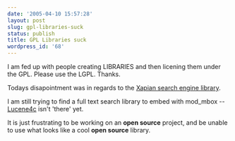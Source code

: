 ```yaml
---
date: '2005-04-10 15:57:28'
layout: post
slug: gpl-libraries-suck
status: publish
title: GPL Libraries suck
wordpress_id: '68'
---
```


I am fed up with people creating LIBRARIES and then licening them under the GPL.  Please use the LGPL. Thanks.  
  

Todays disapointment was in regards to the [Xapian search engine library](http://www.xapian.org/).  
  
  

I am still trying to find a full text search library to embed with mod_mbox -- [Lucene4c](http://incubator.apache.org/lucene4c/) isn't 'there' yet.  
  

It is just frustrating to be working on an **open source** project, and be unable to use what looks like a cool **open source** library.
